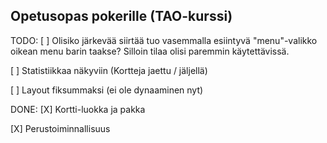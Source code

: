 ## Opetusopas pokerille (TAO-kurssi)

TODO:
[ ] Olisiko järkevää siirtää tuo vasemmalla esiintyvä "menu"-valikko
    oikean menu barin taakse? Silloin tilaa olisi paremmin käytettävissä.

[ ] Statistiikkaa näkyviin (Kortteja jaettu / jäljellä)

[ ] Layout fiksummaksi (ei ole dynaaminen nyt)

DONE:
[X] Kortti-luokka ja pakka

[X] Perustoiminnallisuus

